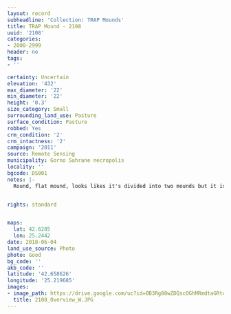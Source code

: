 ```yaml
---
layout: record
subheadline: 'Collection: TRAP Mounds'
title: TRAP Mound - 2108
uuid: '2108'
categories:
- 2000-2999
header: no
tags:
- ''

certainty: Uncertain
elevation: '432'
max_diameter: '22'
min_diameter: '22'
height: '0.3'
size_category: Small
surrounding_land_use: Pasture
surface_condition: Pasture
robbed: Yes
crm_condition: '2'
crm_intactness: '2'
campaign: '2011'
source: Remote Sensing
municipality: Gorno Sahrane necropolis
locality: ''
bgcode: DS001
notes: |-
  Round, flat mound, looks likes it's divided into two mounds but it is one mound.


rights: standard


maps:
  lat: 42.6285
  lon: 25.2442
date: 2018-06-04
land_use_source: Photo
photo: Good
bg_code: ''
akb_code: ''
latitude: '42.658626'
longitude: '25.219685'
images:
- image_path: https://drive.google.com/uc?id=0B3Rg88wZDQscOGhMRmdtaGRtc2s
  title: 2108_Overview_W.JPG
---
```

